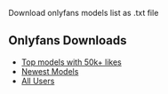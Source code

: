 Download onlyfans models list as .txt file

## Onlyfans Downloads
- [Top models with 50k+ likes]()
- [Newest Models]()
- [All Users]()

